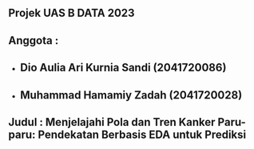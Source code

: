 ## Projek UAS B DATA 2023
## Anggota   : 

-  ## Dio Aulia Ari Kurnia Sandi (2041720086)
-  ## Muhammad Hamamiy Zadah     (2041720028)
## Judul     : Menjelajahi Pola dan Tren Kanker Paru-paru: Pendekatan Berbasis EDA untuk Prediksi


